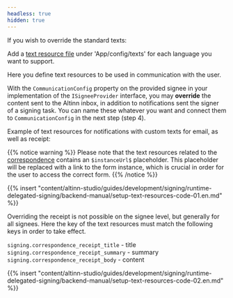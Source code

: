 ```yaml
---
headless: true
hidden: true
---
```


If you wish to override the standard texts:

Add a [text resource file](/en/altinn-studio/v8/reference/ux/texts/) under 'App/config/texts' for each language you want to support.

Here you define text resources to be used in communication with the user.

With the `CommunicationConfig` property on the provided signee in your implementation of the `ISigneeProvider` interface, 
you may **override** the content sent to the Altinn inbox, in addition to notifications sent the signer of a signing task.
You can name these whatever you want and connect them to `CommunicationConfig` in the next step (step 4).

Example of text resources for notifications with custom texts for email, as well as receipt:

{{% notice warning %}}
Please note that the text resources related to the [correspondence](#correspondence) contains an `$instanceUrl$` placeholder.
This placeholder will be replaced with a link to the form instance, which is crucial in order for the user to access the correct form.
{{% /notice %}}

{{% insert "content/altinn-studio/guides/development/signing/runtime-delegated-signing/backend-manual/setup-text-resources-code-01.en.md" %}}

Overriding the receipt is not possible on the signee level, but generally for all signees. Here the key of the text 
resources must match the following keys in order to take effect.

`signing.correspondence_receipt_title` - title
`signing.correspondence_receipt_summary` - summary
`signing.correspondence_receipt_body` - content

{{% insert "content/altinn-studio/guides/development/signing/runtime-delegated-signing/backend-manual/setup-text-resources-code-02.en.md" %}}
